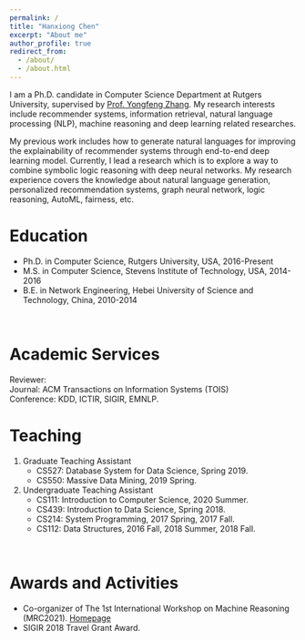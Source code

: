 ```yaml
---
permalink: /
title: "Hanxiong Chen"
excerpt: "About me"
author_profile: true
redirect_from: 
  - /about/
  - /about.html
---
```


I am a Ph.D. candidate in Computer Science Department at Rutgers University, supervised by [Prof. Yongfeng Zhang](http://yongfeng.me). My research interests include recommender systems, information retrieval, natural language processing (NLP), machine reasoning and deep learning related researches.

My previous work includes how to generate natural languages for improving the explainability of recommender systems through end-to-end deep learning model. Currently, I lead a research which is to explore a way to combine symbolic logic reasoning with deep neural networks. My research experience covers the knowledge about natural language generation, personalized recommendation systems, graph neural network, logic reasoning, AutoML, fairness, etc.
<br/>

Education
======
- Ph.D. in Computer Science, Rutgers University, USA, 2016-Present
- M.S. in Computer Science, Stevens Institute of Technology, USA, 2014-2016
- B.E. in Network Engineering, Hebei University of Science and Technology, China, 2010-2014             
<br/>  

Academic Services
======
Reviewer:       
Journal: ACM Transactions on Information Systems (TOIS)      
Conference: KDD, ICTIR, SIGIR, EMNLP.
<br/>


Teaching
======
1. Graduate Teaching Assistant    
    - CS527: Database System for Data Science, Spring 2019.    
    - CS550: Massive Data Mining, 2019 Spring.    
2. Undergraduate Teaching Assistant    
    - CS111: Introduction to Computer Science, 2020 Summer.    
    - CS439: Introduction to Data Science, Spring 2018.    
    - CS214: System Programming, 2017 Spring, 2017 Fall.    
    - CS112: Data Structures, 2016 Fall, 2018 Summer, 2018 Fall.    
<br/>

Awards and Activities
======
- Co-organizer of The 1st International Workshop on Machine Reasoning (MRC2021). [Homepage](https://mrc2021.github.io/)
- SIGIR 2018 Travel Grant Award.
